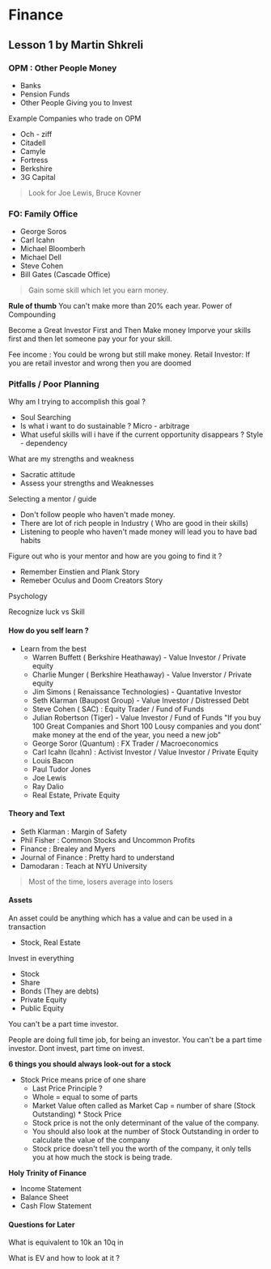 # Finance

## Lesson 1 by Martin Shkreli 


### OPM : Other People Money 
- Banks
- Pension Funds
- Other People Giving you to Invest

Example Companies who trade on OPM 
- Och - ziff
- Citadell
- Camyle
- Fortress
- Berkshire
- 3G Capital

> Look for Joe Lewis, Bruce Kovner


### FO: Family Office
- George Soros
- Carl Icahn
- Michael Bloomberh 
- Michael Dell
- Steve Cohen
- Bill Gates (Cascade Office)

> Gain some skill which let you earn money. 

**Rule of thumb**
You can't make more than 20% each year. 
Power of Compounding

Become a Great Investor First and Then Make money
Imporve your skills first and then let someone pay your for your skill. 

Fee income : You could be wrong but still make money.
Retail Investor: If you are retail investor and wrong then you are doomed

### Pitfalls / Poor Planning

Why am I trying to accomplish this goal ?
- Soul Searching 
- Is what i want to do sustainable ? Micro - arbitrage
- What useful skills will i have if the current opportunity disappears ? Style - dependency

What are my strengths and weakness
- Sacratic attitude
- Assess your strengths and Weaknesses


Selecting a mentor / guide
- Don't follow people who haven't made money. 
- There are lot of rich people in Industry ( Who are good in their skills)
- Listening to people who haven't made money will lead you to have bad habits

Figure out who is your mentor and how are you going to find it ?
- Remember Einstien and Plank Story
- Remeber Oculus and Doom Creators Story

Psychology

Recognize luck vs Skill 

#### How do you self learn ? 
- Learn from the best
    - Warren Buffett ( Berkshire Heathaway) - Value Investor / Private equity
    - Charlie Munger ( Berkshire Heathaway) - Value Inverstor / Private equity
    - Jim Simons ( Renaissance Technologies) - Quantative Investor
    - Seth Klarman (Baupost Group)  - Value Investor / Distressed Debt
    - Steve Cohen ( SAC) : Equity Trader / Fund of Funds
    - Julian Robertson (Tiger) - Value Investor  / Fund of Funds
        "If you buy 100 Great Companies and Short 100 Lousy companies and you dont' make money at the end of the year, you need a new job"
    - George Soror (Quantum) : FX Trader / Macroeconomics
    - Carl Icahn (Icahn) :  Activist Investor / Value Investor / Private Equity
    - Louis Bacon 
    - Paul Tudor Jones
    - Joe Lewis 
    - Ray Dalio 
    - Real Estate, Private Equity

#### Theory and Text
- Seth Klarman : Margin of Safety 
- Phil Fisher : Common Stocks and Uncommon Profits
- Finance : Brealey and Myers
- Journal of Finance : Pretty hard to understand
- Damodaran : Teach at NYU University

 

> Most of the time, losers average into losers

#### Assets 
An asset could be anything which has a value and can be used in a transaction
- Stock, Real Estate

Invest in everything
- Stock 
- Share
- Bonds (They are debts)
- Private Equity 
- Public Equity


You can't be a part time investor.

People are doing full time job, for being an investor. You can't be a part time investor.
Dont invest, part time on invest.

**6 things you should always look-out for a stock**

- Stock Price means price of one share
    - Last Price Principle ?
    - Whole =  equal to some of parts
    - Market Value often called as Market Cap = number of share (Stock Outstanding) * Stock Price
    - Stock price is not the only determinant of the value of the company.
    - You should also look at the number of Stock Outstanding in order to calculate the value of the company
    - Stock price doesn't tell you the worth of the company, it only tells you at how much the stock is being trade. 
 
 
 **Holy Trinity of Finance**
 - Income Statement 
 - Balance Sheet
 - Cash Flow Statement

#### Questions for Later
 
 What is equivalent to 10k an 10q in 
 
 What is EV and how to look at it ? 
 
 
 